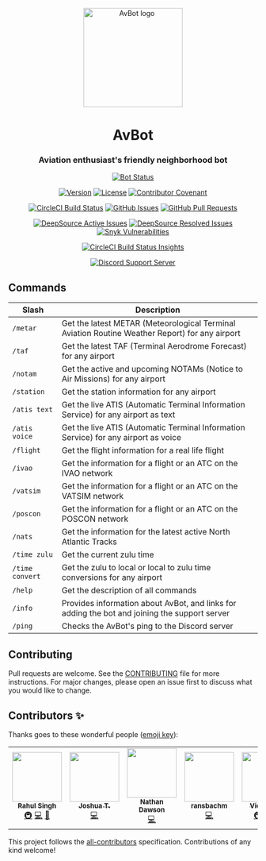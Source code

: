 <p align="center">
  <img src="https://bot.av8.dev/img/logo.svg" alt="AvBot logo" width="200" height="200" />
</p>

<h1 align="center">AvBot</h1>
<h3 align="center"3>Aviation enthusiast's friendly neighborhood bot</h3>

<p align="center">
  <a href="https://status.av8.dev"><img alt="Bot Status" title="Bot Status" src="https://betteruptime.com/status-badges/v1/monitor/ekgl.svg"></a>
</p>

<p align="center">
  <a href="#"><img alt="Version" title="Version" src="https://img.shields.io/github/package-json/v/drph4nt0m/avbot-v3/main?style=for-the-badge"></a>
  <a href="https://github.com/drph4nt0m/avbot-v3/blob/main/LICENSE"><img alt="License" title="License" src="https://img.shields.io/badge/license-GPL--3.0--only-orange?style=for-the-badge"></a>
  <a href="./CODE_OF_CONDUCT.md"><img alt="Contributor Covenant" title="Contributor Covenant" src="https://img.shields.io/badge/Contributor%20Covenant-v2.0%20adopted-ff69b4?style=for-the-badge"></a>
</p>

<p align="center">
  <a href="https://circleci.com/gh/drph4nt0m/avbot/tree/main"><img alt="CircleCI Build Status" title="CircleCI Build Status" src="https://img.shields.io/circleci/build/github/drph4nt0m/avbot/main?style=for-the-badge" alt="Issues"></a>
  <a href="https://github.com/drph4nt0m/avbot/issues"><img alt="GitHub Issues" title="GitHub Issues" src="https://img.shields.io/github/issues/drph4nt0m/avbot?style=for-the-badge"></a>
  <a href="https://github.com/drph4nt0m/avbot/pulls"><img alt="GitHub Pull Requests" title="GitHub Pull Requests" src="https://img.shields.io/github/issues-pr/drph4nt0m/avbot?style=for-the-badge"></a>
</p>

<p align="center">
  <a href="https://deepsource.io/gh/drph4nt0m/avbot/?ref=repository-badge"><img alt="DeepSource Active Issues" title="DeepSource Active Issues" src="https://deepsource.io/gh/drph4nt0m/avbot.svg/?label=active+issues&show_trend=true&token=s4CU8uBqMfWhlMsbMVrxksre"/></a>
  <a href="https://deepsource.io/gh/drph4nt0m/avbot/?ref=repository-badge"><img alt="DeepSource Resolved Issues" title="DeepSource Resolved Issues" src="https://deepsource.io/gh/drph4nt0m/avbot.svg/?label=resolved+issues&show_trend=true&token=s4CU8uBqMfWhlMsbMVrxksre"/></a>
  <a href="https://snyk.io/test/github/drph4nt0m/avbot"><img alt="Snyk Vulnerabilities" title="Snyk Vulnerabilities" src="https://img.shields.io/snyk/vulnerabilities/github/drph4nt0m/avbot?style=flat-square"></a>
</p>

<p align="center">
  <a href="https://app.circleci.com/insights/github/drph4nt0m/avbot/workflows/deploy/overview?branch=main&reporting-window=last-30-days&insights-snapshot=true"><img alt="CircleCI Build Status Insights" title="CircleCI Build Status Insights" src="https://dl.circleci.com/insights-snapshot/gh/drph4nt0m/avbot/main/deploy/badge.svg?window=30d"></a>
 </p>

<p align="center">
  <a href="https://discord.gg/fjNqtz6"><img alt="Discord Support Server" title="Discord Support Server" src="https://discord.com/api/guilds/524087427875209227/embed.png?style=banner3"></a>
 </p>

## Commands

| Slash           | Description                                                                                    |
| --------------- | ---------------------------------------------------------------------------------------------- |
| `/metar`        | Get the latest METAR (Meteorological Terminal Aviation Routine Weather Report) for any airport |
| `/taf`          | Get the latest TAF (Terminal Aerodrome Forecast) for any airport                               |
| `/notam`        | Get the active and upcoming NOTAMs (Notice to Air Missions) for any airport                    |
| `/station`      | Get the station information for any airport                                                    |
| `/atis text`    | Get the live ATIS (Automatic Terminal Information Service) for any airport as text             |
| `/atis voice`   | Get the live ATIS (Automatic Terminal Information Service) for any airport as voice            |
| `/flight`       | Get the flight information for a real life flight                                              |
| `/ivao`         | Get the information for a flight or an ATC on the IVAO network                                 |
| `/vatsim`       | Get the information for a flight or an ATC on the VATSIM network                               |
| `/poscon`       | Get the information for a flight or an ATC on the POSCON network                               |
| `/nats`         | Get the information for the latest active North Atlantic Tracks                                |
| `/time zulu`    | Get the current zulu time                                                                      |
| `/time convert` | Get the zulu to local or local to zulu time conversions for any airport                        |
| `/help`         | Get the description of all commands                                                            |
| `/info`         | Provides information about AvBot, and links for adding the bot and joining the support server  |
| `/ping`         | Checks the AvBot's ping to the Discord server                                                  |

## Contributing

Pull requests are welcome. See the [CONTRIBUTING](./CONTRIBUTING.md) file for more instructions. For major changes, please open an issue first to discuss what you would like to change.

## Contributors ✨

Thanks goes to these wonderful people ([emoji key](https://allcontributors.org/docs/en/emoji-key)):

<!-- ALL-CONTRIBUTORS-LIST:START - Do not remove or modify this section -->
<!-- prettier-ignore-start -->
<!-- markdownlint-disable -->
<table>
  <tr>
    <td align="center"><a href="http://dr.ph4nt0m.me"><img src="https://avatars0.githubusercontent.com/u/22918499?v=4?s=100" width="100px;" alt=""/><br /><sub><b>Rahul Singh</b></sub></a><br /><a href="#infra-drph4nt0m" title="Infrastructure (Hosting, Build-Tools, etc)">🚇</a> <a href="https://github.com/drph4nt0m/avbot/commits?author=drph4nt0m" title="Code">💻</a> <a href="https://github.com/drph4nt0m/avbot/commits?author=drph4nt0m" title="Documentation">📖</a></td>
    <td align="center"><a href="https://xkcd.com/1597/"><img src="https://avatars2.githubusercontent.com/u/44368997?v=4?s=100" width="100px;" alt=""/><br /><sub><b>Joshua T.</b></sub></a><br /><a href="https://github.com/drph4nt0m/avbot/commits?author=radiantly" title="Code">💻</a></td>
    <td align="center"><a href="https://github.com/Fedelaus"><img src="https://avatars2.githubusercontent.com/u/43784056?v=4?s=100" width="100px;" alt=""/><br /><sub><b>Nathan Dawson</b></sub></a><br /><a href="https://github.com/drph4nt0m/avbot/commits?author=Fedelaus" title="Code">💻</a></td>
    <td align="center"><a href="https://github.com/ransbachm"><img src="https://avatars0.githubusercontent.com/u/25692733?v=4?s=100" width="100px;" alt=""/><br /><sub><b>ransbachm</b></sub></a><br /><a href="https://github.com/drph4nt0m/avbot/commits?author=ransbachm" title="Code">💻</a></td>
    <td align="center"><a href="https://victorique.moe"><img src="https://avatars.githubusercontent.com/u/27996712?v=4?s=100" width="100px;" alt=""/><br /><sub><b>Victorique</b></sub></a><br /><a href="#infra-VictoriqueMoe" title="Infrastructure (Hosting, Build-Tools, etc)">🚇</a> <a href="https://github.com/drph4nt0m/avbot/commits?author=VictoriqueMoe" title="Code">💻</a> <a href="#maintenance-VictoriqueMoe" title="Maintenance">🚧</a></td>
  </tr>
</table>

<!-- markdownlint-restore -->
<!-- prettier-ignore-end -->

<!-- ALL-CONTRIBUTORS-LIST:END -->

This project follows the [all-contributors](https://github.com/all-contributors/all-contributors) specification. Contributions of any kind welcome!
